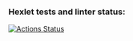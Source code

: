 ### Hexlet tests and linter status:
[![Actions Status](https://github.com/DaniilMolchanov666/java-project-78/workflows/hexlet-check/badge.svg)](https://github.com/DaniilMolchanov666/java-project-78/actions)